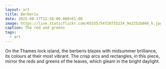 ```yaml
---
layout: art
title: Berberis
date: 2025-08-17T12:58:00.000+01:00
image: https://live.staticflickr.com/65535/54728755234_9e2252b866_h.jpg
caption: The red and greens
tags:
  - art
---
```

On the Thames lock island, the berberis blazes with midsummer brilliance, its colours at their most vibrant. The crisp arcs and rectangles, in this piece, mirror the reds and greens of the leaves, which gleam in the bright daylight.
